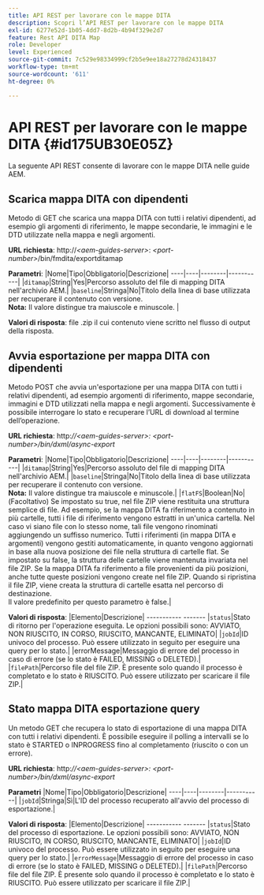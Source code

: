 ```yaml
---
title: API REST per lavorare con le mappe DITA
description: Scopri l’API REST per lavorare con le mappe DITA
exl-id: 6277e52d-1b05-4dd7-8d2b-4b94f329e2d7
feature: Rest API DITA Map
role: Developer
level: Experienced
source-git-commit: 7c529e98334999cf2b5e9ee18a27278d24318437
workflow-type: tm+mt
source-wordcount: '611'
ht-degree: 0%

---
```


# API REST per lavorare con le mappe DITA {#id175UB30E05Z}

La seguente API REST consente di lavorare con le mappe DITA nelle guide AEM.

## Scarica mappa DITA con dipendenti

Metodo di GET che scarica una mappa DITA con tutti i relativi dipendenti, ad esempio gli argomenti di riferimento, le mappe secondarie, le immagini e le DTD utilizzate nella mappa e negli argomenti.

**URL richiesta**: http://*&lt;aem-guides-server>*: *&lt;port-number>*/bin/fmdita/exportditamap

**Parametri**: |Nome|Tipo|Obbligatorio|Descrizione| ----|----|--------|-----------| |`ditamap`|String|Yes|Percorso assoluto del file di mapping DITA nell&#39;archivio AEM.| |`baseline`|Stringa|No|Titolo della linea di base utilizzata per recuperare il contenuto con versione. <br> **Nota:** Il valore distingue tra maiuscole e minuscole. |

**Valori di risposta**: file .zip il cui contenuto viene scritto nel flusso di output della risposta.

## Avvia esportazione per mappa DITA con dipendenti

Metodo POST che avvia un&#39;esportazione per una mappa DITA con tutti i relativi dipendenti, ad esempio argomenti di riferimento, mappe secondarie, immagini e DTD utilizzati nella mappa e negli argomenti. Successivamente è possibile interrogare lo stato e recuperare l’URL di download al termine dell’operazione.

**URL richiesta**: http:*//&lt;aem-guides-server>: &lt;port-number>/bin/dxml/async-export*

**Parametri**: |Nome|Tipo|Obbligatorio|Descrizione| ----|----|--------|-----------| |`ditamap`|String|Yes|Percorso assoluto del file di mapping DITA nell&#39;archivio AEM.| |`baseline`|Stringa|No|Titolo della linea di base utilizzata per recuperare il contenuto con versione. <br> **Nota:** Il valore distingue tra maiuscole e minuscole.| |`flatFS`|Boolean|No|\(Facoltativo\) Se impostato su true, nel file ZIP viene restituita una struttura semplice di file. Ad esempio, se la mappa DITA fa riferimento a contenuto in più cartelle, tutti i file di riferimento vengono estratti in un&#39;unica cartella. Nel caso vi siano file con lo stesso nome, tali file vengono rinominati aggiungendo un suffisso numerico. Tutti i riferimenti \(in mappa DITA e argomenti\) vengono gestiti automaticamente, in quanto vengono aggiornati in base alla nuova posizione dei file nella struttura di cartelle flat. Se impostato su false, la struttura delle cartelle viene mantenuta invariata nel file ZIP. Se la mappa DITA fa riferimento a file provenienti da più posizioni, anche tutte queste posizioni vengono create nel file ZIP. Quando si ripristina il file ZIP, viene creata la struttura di cartelle esatta nel percorso di destinazione. <br> Il valore predefinito per questo parametro è false.|

**Valori di risposta**: |Elemento|Descrizione| ----------- ------- |`status`|Stato di ritorno per l&#39;operazione eseguita. Le opzioni possibili sono: AVVIATO, NON RIUSCITO, IN CORSO, RIUSCITO, MANCANTE, ELIMINATO| |`jobId`|ID univoco del processo. Può essere utilizzato in seguito per eseguire una query per lo stato.| |errorMessage|Messaggio di errore del processo in caso di errore \(se lo stato è FAILED, MISSING o DELETED\).| |`filePath`|Percorso file del file ZIP. È presente solo quando il processo è completato e lo stato è RIUSCITO. Può essere utilizzato per scaricare il file ZIP.|

## Stato mappa DITA esportazione query

Un metodo GET che recupera lo stato di esportazione di una mappa DITA con tutti i relativi dipendenti. È possibile eseguire il polling a intervalli se lo stato è STARTED o INPROGRESS fino al completamento \(riuscito o con un errore\).

**URL richiesta**: http:*//&lt;aem-guides-server>: &lt;port-number>/bin/dxml/async-export*

**Parametri**
|Nome|Tipo|Obbligatorio|Descrizione| ----|----|--------|-----------| |`jobId`|Stringa|Sì|L&#39;ID del processo recuperato all&#39;avvio del processo di esportazione.|

**Valori di risposta**: |Elemento|Descrizione| ----------- ------- |`status`|Stato del processo di esportazione. Le opzioni possibili sono: AVVIATO, NON RIUSCITO, IN CORSO, RIUSCITO, MANCANTE, ELIMINATO| |`jobId`|ID univoco del processo. Può essere utilizzato in seguito per eseguire una query per lo stato.| |`errorMessage`|Messaggio di errore del processo in caso di errore \(se lo stato è FAILED, MISSING o DELETED\).| |`filePath`|Percorso file del file ZIP. È presente solo quando il processo è completato e lo stato è RIUSCITO. Può essere utilizzato per scaricare il file ZIP.|
